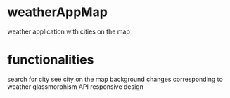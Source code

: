 # weatherAppMap
 weather application with cities on the map
 
# functionalities
search for city
see city on the map
background changes corresponding to weather 
glassmorphism
API
responsive design
